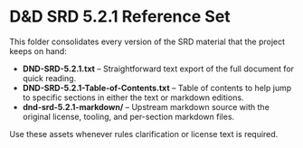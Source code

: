 # D&D SRD 5.2.1 Reference Set

This folder consolidates every version of the SRD material that the project keeps on hand:

- **DND-SRD-5.2.1.txt** – Straightforward text export of the full document for quick reading.
- **DND-SRD-5.2.1-Table-of-Contents.txt** – Table of contents to help jump to specific sections in either the text or markdown editions.
- **dnd-srd-5.2.1-markdown/** – Upstream markdown source with the original license, tooling, and per-section markdown files.

Use these assets whenever rules clarification or license text is required.
